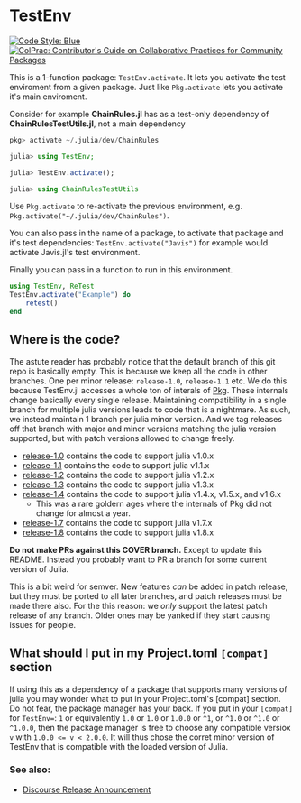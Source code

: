# TestEnv

[![Code Style: Blue](https://img.shields.io/badge/code%20style-blue-4495d1.svg)](https://github.com/invenia/BlueStyle)
[![ColPrac: Contributor's Guide on Collaborative Practices for Community Packages](https://img.shields.io/badge/ColPrac-Contributor's%20Guide-blueviolet)](https://github.com/SciML/ColPrac)


This is a 1-function package: `TestEnv.activate`.
It lets you activate the test enviroment from a given package.
Just like `Pkg.activate` lets you activate it's main enviroment.


Consider for example **ChainRules.jl** has as a test-only dependency of **ChainRulesTestUtils.jl**,
not a main dependency

```julia
pkg> activate ~/.julia/dev/ChainRules

julia> using TestEnv;

julia> TestEnv.activate();

julia> using ChainRulesTestUtils
```

Use `Pkg.activate` to re-activate the previous environment, e.g. `Pkg.activate("~/.julia/dev/ChainRules")`.

You can also pass in the name of a package, to activate that package and it's test dependencies:
`TestEnv.activate("Javis")` for example would activate Javis.jl's test environment.

Finally you can pass in a function to run in this environment.
```julia
using TestEnv, ReTest
TestEnv.activate("Example") do
    retest()
end
```

## Where is the code?
The astute reader has probably notice that the default branch of this git repo is basically empty.
This is because we keep all the code in other branches.
One per minor release: `release-1.0`, `release-1.1` etc.
We do this because TestEnv.jl accesses a whole ton of interals of [Pkg](https://github.com/JuliaLang/Pkg.jl).
These internals change basically every single release.
Maintaining compatibility in a single branch for multiple julia versions leads to code that is a nightmare.
As such, we instead maintain 1 branch per julia minor version.
And we tag releases off that branch with major and minor versions matching the julia version supported, but with patch versions allowed to change freely.

 - [release-1.0](https://github.com/JuliaTesting/TestEnv.jl/tree/release-1.0) contains the code to support julia v1.0.x
 - [release-1.1](https://github.com/JuliaTesting/TestEnv.jl/tree/release-1.1) contains the code to support julia v1.1.x
 - [release-1.2](https://github.com/JuliaTesting/TestEnv.jl/tree/release-1.2) contains the code to support julia v1.2.x
 - [release-1.3](https://github.com/JuliaTesting/TestEnv.jl/tree/release-1.3) contains the code to support julia v1.3.x
 - [release-1.4](https://github.com/JuliaTesting/TestEnv.jl/tree/release-1.4) contains the code to support julia v1.4.x, v1.5.x, and v1.6.x
    - This was a rare goldern ages where the internals of Pkg did not change for almost a year.
 - [release-1.7](https://github.com/JuliaTesting/TestEnv.jl/tree/release-1.7) contains the code to support julia v1.7.x
 - [release-1.8](https://github.com/JuliaTesting/TestEnv.jl/tree/release-1.8) contains the code to support julia v1.8.x


**Do not make PRs against this COVER branch.**
Except to update this README.
Instead you probably want to PR a branch for some current version of Julia.

This is a bit weird for semver.
New features *can* be added in patch release, but they must be ported to all later branches, and patch releases must be made there also.
For the this reason: we *only* support the latest patch release of any branch.
Older ones may be yanked if they start causing issues for people.


## What should I put in my Project.toml `[compat]` section
If using this as a dependency of a package that supports many versions of julia you may wonder what to put in your Project.toml's [compat] section.
Do not fear, the package manager has your back.
If you put in your `[compat]` for `TestEnv=`: `1` or equivalently `1.0` or `1.0` or `1.0.0` or `^1`, or `^1.0` or `^1.0` or `^1.0.0`,
then the package manager is free to choose any compatible versiox `v` with `1.0.0 <= v < 2.0.0`.
It will thus chose the corret minor version of TestEnv that is compatible with the loaded version of Julia.

### See also:
 - [Discourse Release Announcement](https://discourse.julialang.org/t/ann-testenv-jl-activate-your-test-enviroment-so-you-can-use-your-test-dependencies/65739)
